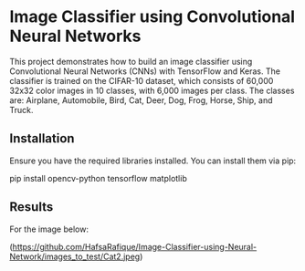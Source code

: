 # Image Classifier using Convolutional Neural Networks

This project demonstrates how to build an image classifier using Convolutional Neural Networks (CNNs) with TensorFlow and Keras. The classifier is trained on the CIFAR-10 dataset, which consists of 60,000 32x32 color images in 10 classes, with 6,000 images per class. The classes are: Airplane, Automobile, Bird, Cat, Deer, Dog, Frog, Horse, Ship, and Truck.

## Installation

Ensure you have the required libraries installed. You can install them via pip:

pip install opencv-python tensorflow matplotlib

## Results
For the image below:

(https://github.com/HafsaRafique/Image-Classifier-using-Neural-Network/images_to_test/Cat2.jpeg)

